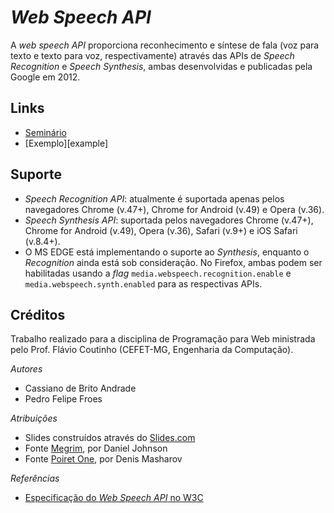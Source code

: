 # _Web Speech API_

A _web speech API_ proporciona reconhecimento e síntese de fala (voz para texto e texto para voz, respectivamente) através das APIs de _Speech Recognition_ e _Speech Synthesis_, ambas desenvolvidas e publicadas pela Google em 2012.

## Links

- [Seminário][seminar]
- [Exemplo][example]

## Suporte

- _Speech Recognition API_: atualmente é suportada apenas pelos navegadores Chrome (v.47+), Chrome for Android (v.49) e Opera (v.36).
- _Speech Synthesis API_: suportada pelos navegadores Chrome (v.47+), Chrome for Android (v.49), Opera (v.36), Safari (v.9+) e iOS Safari (v.8.4+).
- O MS EDGE está implementando o suporte ao _Synthesis_, enquanto o _Recognition_ ainda está sob consideração. No Firefox, ambas podem ser habilitadas usando a _flag_ `media.webspeech.recognition.enable` e `media.webspeech.synth.enabled` para as respectivas APIs.

## Créditos

Trabalho realizado para a disciplina de Programação para Web ministrada pelo Prof. Flávio Coutinho (CEFET-MG, Engenharia da Computação).

*Autores*
- Cassiano de Brito Andrade
- Pedro Felipe Froes

*Atribuições*
- Slides construídos através do [Slides.com][source1]
- Fonte [Megrim][source2], por Daniel Johnson
- Fonte [Poiret One][source3], por Denis Masharov

*Referências*
- [Especificação do _Web Speech API_ no W3C][ref1]

[seminar]: 
[example]: 
[source1]: https://slides.com
[source2]: https://www.google.com/fonts/specimen/Megrim
[source3]: https://www.google.com/fonts/specimen/Poiret+One
[ref1]: https://dvcs.w3.org/hg/speech-api/raw-file/tip/speechapi.html